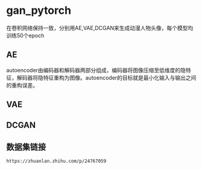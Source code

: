 # gan_pytorch
在卷积网络保持一致，分别用AE,VAE,DCGAN来生成动漫人物头像，每个模型均训练50个epoch
## **AE**
autoencoder由编码器和解码器两部分组成，编码器将图像压缩至低维度的隐特征，解码器将隐特征重构为图像。autoencoder的目标就是最小化输入与输出之间的重构误差。
## **VAE**
## **DCGAN**
## 数据集链接
```
https://zhuanlan.zhihu.com/p/24767059
```



